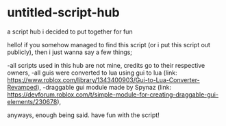# untitled-script-hub
a script hub i decided to put together for fun

hello! if you somehow managed to find this script (or i put this script out publicly), then i just wanna say a few things;

-all scripts used in this hub are not mine, credits go to their respective owners,
-all guis were converted to lua using gui to lua (link: https://www.roblox.com/library/1343400903/Gui-to-Lua-Converter-Revamped),
-draggable gui module made by Spynaz (link: https://devforum.roblox.com/t/simple-module-for-creating-draggable-gui-elements/230678),

anyways, enough being said.
have fun with the script!
